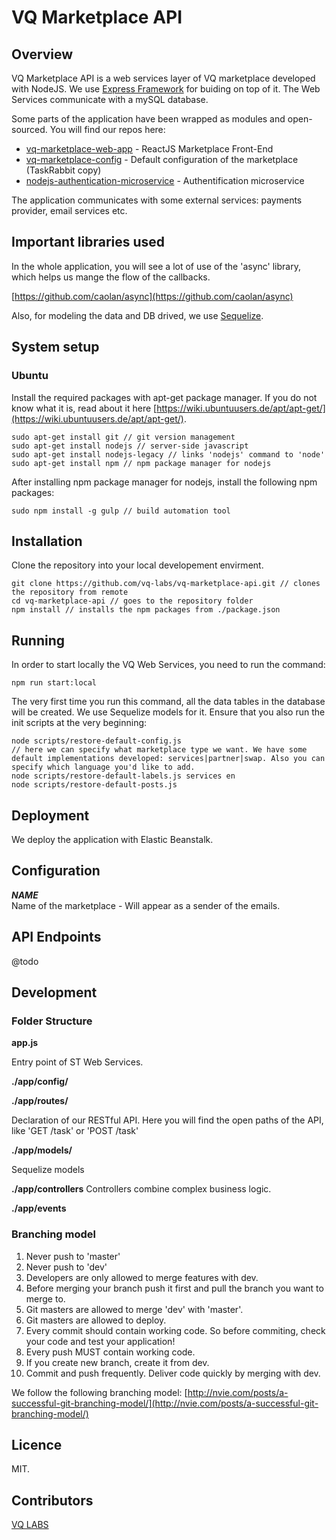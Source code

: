 # VQ Marketplace API

## Overview
VQ Marketplace API is a web services layer of VQ marketplace developed with NodeJS. We use [Express Framework](http://expressjs.com/) for buiding on top of it. The Web Services communicate with a mySQL database.

Some parts of the application have been wrapped as modules and open-sourced. You will find our repos here:

* [vq-marketplace-web-app](https://github.com/vq-labs/vq-marketplace-web-app) - ReactJS Marketplace Front-End
* [vq-marketplace-config](https://github.com/vq-labs/vq-marketplace-config) - Default configuration of the marketplace (TaskRabbit copy)
* [nodejs-authentication-microservice](https://github.com/vq-labs/nodejs-authentication-microservice) - Authentification microservice

The application communicates with some external services: payments provider, email services etc.

## Important libraries used
In the whole application, you will see a lot of use of the 'async' library, which helps us mange the flow of the callbacks.

[https://github.com/caolan/async](https://github.com/caolan/async)

Also, for modeling the data and DB drived, we use [Sequelize](http://sequelize.com/).

## System setup

### Ubuntu
Install the required packages with apt-get package manager. If you do not know what it is, read about it here [https://wiki.ubuntuusers.de/apt/apt-get/](https://wiki.ubuntuusers.de/apt/apt-get/).
```
sudo apt-get install git // git version management
sudo apt-get install nodejs // server-side javascript
sudo apt-get install nodejs-legacy // links 'nodejs' command to 'node'
sudo apt-get install npm // npm package manager for nodejs
```

After installing npm package manager for nodejs, install the following npm packages:
```
sudo npm install -g gulp // build automation tool
```

## Installation
Clone the repository into your local developement envirment.
```
git clone https://github.com/vq-labs/vq-marketplace-api.git // clones the repository from remote
cd vq-marketplace-api // goes to the repository folder
npm install // installs the npm packages from ./package.json
```

## Running
In order to start locally the VQ Web Services, you need to run the command:
```
npm run start:local
```

The very first time you run this command, all the data tables in the database will be created. We use Sequelize models for it.
Ensure that you also run the init scripts at the very beginning:
```
node scripts/restore-default-config.js
// here we can specify what marketplace type we want. We have some default implementations developed: services|partner|swap. Also you can specify which language you'd like to add.
node scripts/restore-default-labels.js services en
node scripts/restore-default-posts.js
```

## Deployment
We deploy the application with Elastic Beanstalk.

## Configuration

***NAME***<br>
Name of the marketplace - Will appear as a sender of the emails.

## API Endpoints
@todo

## Development

### Folder Structure
**app.js**

Entry point of ST Web Services.

**./app/config/**

**./app/routes/**

Declaration of our RESTful API. Here you will find the open paths of the API, like 'GET /task' or 'POST /task'

**./app/models/**

Sequelize models

**./app/controllers**
Controllers combine complex business logic.

**./app/events**

### Branching model
1. Never push to 'master'
2. Never push to 'dev'
3. Developers are only allowed to merge features with dev.
4. Before merging your branch push it first and pull the branch you want to merge to.
4. Git masters are allowed to merge 'dev' with 'master'.
5. Git masters are allowed to deploy.
6. Every commit should contain working code. So before commiting, check your code and test your application!
7. Every push MUST contain working code.
8. If you create new branch, create it from dev.
9. Commit and push frequently. Deliver code quickly by merging with dev.

We follow the following branching model:
[http://nvie.com/posts/a-successful-git-branching-model/](http://nvie.com/posts/a-successful-git-branching-model/)

## Licence
MIT.

## Contributors
[VQ LABS](https://vq-labs.com)

